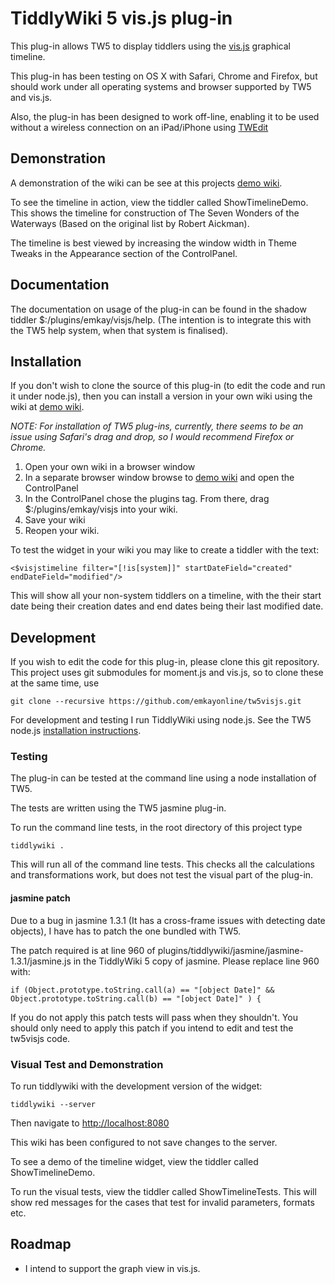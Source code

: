 # TiddlyWiki 5 vis.js plug-in

This plug-in allows TW5 to display tiddlers using the [vis.js](http://visjs.org) graphical timeline.  

This plug-in has been testing on OS X with Safari, Chrome and Firefox, but should work under all operating systems and browser supported by TW5 and vis.js.

Also, the plug-in has been designed to work off-line, enabling it to be used without a wireless connection on an iPad/iPhone using [TWEdit](http://itunes.apple.com/gb/app/twedit/id409607956?mt=8)

## Demonstration

A demonstration of the wiki can be see at this projects [demo wiki](http://emkayonline.github.io/tw5visjs).

To see the timeline in action,  view the tiddler called ShowTimelineDemo.  This shows the timeline for construction of The Seven Wonders of the Waterways (Based on the original list by Robert Aickman).

The timeline is best viewed by increasing the window width in Theme Tweaks in the Appearance section of the ControlPanel.

## Documentation

The documentation on usage of the plug-in can be found in the shadow tiddler $:/plugins/emkay/visjs/help.  (The intention is to integrate this with the TW5 help system, when that system is finalised).

## Installation

If you don't wish to clone the source of this plug-in (to edit the code and run it under node.js), then you can install a version in your own wiki using the wiki at [demo wiki](http://emkayonline.github.io/tw5visjs).

*NOTE: For installation of TW5 plug-ins, currently, there seems to be an issue using Safari's drag and drop, so I would recommend Firefox or Chrome.*

1. Open your own wiki in a browser window
2. In a separate browser window browse to [demo wiki](http://emkayonline.github.io/tw5visjs) and open the ControlPanel 
3. In the ControlPanel chose the plugins tag.  From there, drag $:/plugins/emkay/visjs into your wiki.
4. Save your wiki
5. Reopen your wiki.

To test the widget in your wiki you may like to create a tiddler with the text:
  
    <$visjstimeline filter="[!is[system]]" startDateField="created" endDateField="modified"/>

This will show all your non-system tiddlers on a timeline, with the their start date being their creation dates and end dates being their last modified date.

## Development

If you wish to edit the code for this plug-in, please clone this git repository.  This project uses git submodules for moment.js and vis.js, so to clone these at the same time, use

    git clone --recursive https://github.com/emkayonline/tw5visjs.git

For development and testing I run TiddlyWiki using node.js. See the TW5 node.js [installation instructions](http://tiddlywiki.com/static/TiddlyWiki%2520on%2520Node.js.html).

### Testing

The plug-in can be tested at the command line using a node installation of TW5.  

The tests are written using the TW5 jasmine plug-in.


To run the command line tests, in the root directory of this project type
  
    tiddlywiki .
  
This will run all of the command line tests.  This checks all the calculations and transformations work, but does not test the visual part of the plug-in.

#### jasmine patch

Due to a bug in jasmine 1.3.1 (It has a cross-frame issues with detecting date objects), I have has to patch the one bundled with TW5.

The patch required is at line 960 of plugins/tiddlywiki/jasmine/jasmine-1.3.1/jasmine.js in the TiddlyWiki 5 copy of jasmine.  Please replace line 960 with:

    if (Object.prototype.toString.call(a) == "[object Date]" && Object.prototype.toString.call(b) == "[object Date]" ) {


If you do not apply this patch tests will pass when they shouldn't.  You should only need to apply this patch if you intend to edit and test the tw5visjs code.


### Visual Test and Demonstration

To run tiddlywiki with the development version of the widget:

    tiddlywiki --server
  
Then navigate to [http://localhost:8080]( http://localhost:8080 )

This wiki has been configured to not save changes to the server.

To see a demo of the timeline widget, view the tiddler called ShowTimelineDemo. 

To run the visual tests, view the tiddler called ShowTimelineTests.  This will show red messages for the cases that test for invalid parameters, formats etc. 

## Roadmap

* I intend to support the graph view in vis.js.

